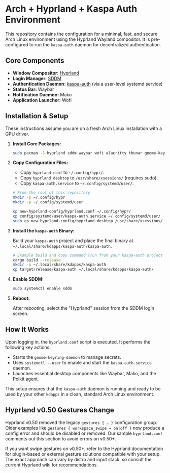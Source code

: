 # Arch + Hyprland + Kaspa Auth Environment

This repository contains the configuration for a minimal, fast, and secure Arch Linux environment using the Hyprland Wayland compositor. It is pre-configured to run the `kaspa-auth` daemon for decentralized authentication.

## Core Components

*   **Window Compositor:** [Hyprland](https://hyprland.org/)
*   **Login Manager:** [SDDM](https://github.com/sddm/sddm)
*   **Authentication Daemon:** [kaspa-auth](https://github.com/kaspanet/kaspad) (via a user-level systemd service)
*   **Status Bar:** Waybar
*   **Notification Daemon:** Mako
*   **Application Launcher:** Wofi

## Installation & Setup

These instructions assume you are on a fresh Arch Linux installation with a GPU driver.

1.  **Install Core Packages:**

    ```bash
    sudo pacman -S hyprland sddm waybar wofi alacritty thunar gnome-keyring seahorse polkit-gnome
    ```

2.  **Copy Configuration Files:**

    *   Copy `hyprland.conf` to `~/.config/hypr/`.
    *   Copy `hyprland.desktop` to `/usr/share/xsessions/` (requires sudo).
    *   Copy `kaspa-auth.service` to `~/.config/systemd/user/`.

    ```bash
    # From the root of this repository
    mkdir -p ~/.config/hypr
    mkdir -p ~/.config/systemd/user

    cp new-hyprland-config/hyprland.conf ~/.config/hypr/
    cp config/systemd/user/kaspa-auth.service ~/.config/systemd/user/
    sudo cp new-hyprland-config/hyprland.desktop /usr/share/xsessions/
    ```

3.  **Install the `kaspa-auth` Binary:**

    Build your `kaspa-auth` project and place the final binary at `~/.local/share/kdapps/kaspa-auth/kaspa-auth`.

    ```bash
    # Example build and copy command (run from your kaspa-auth project directory)
    cargo build --release
    mkdir -p ~/.local/share/kdapps/kaspa-auth
    cp target/release/kaspa-auth ~/.local/share/kdapps/kaspa-auth/
    ```

4.  **Enable SDDM:**

    ```bash
    sudo systemctl enable sddm
    ```

5.  **Reboot:**

    After rebooting, select the "Hyprland" session from the SDDM login screen.

## How It Works

Upon logging in, the `hyprland.conf` script is executed. It performs the following key actions:

*   Starts the `gnome-keyring-daemon` to manage secrets.
*   Uses `systemctl --user` to enable and start the `kaspa-auth.service` daemon.
*   Launches essential desktop components like Waybar, Mako, and the Polkit agent.

This setup ensures that the `kaspa-auth` daemon is running and ready to be used by your other `kdapps` in a clean, standard Arch Linux environment.

## Hyprland v0.50 Gestures Change

Hyprland v0.50 removed the legacy `gestures { … }` configuration group. Older examples like
`gestures { workspace_swipe = on|off }` now produce a config error and should be disabled or
removed. Our sample `hyprland.conf` comments out this section to avoid errors on v0.50+.

If you want swipe gestures on v0.50+, refer to the Hyprland documentation for plugin-based or
external gesture solutions compatible with your setup. The exact approach can vary by distro and
input stack, so consult the current Hyprland wiki for recommendations.
